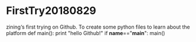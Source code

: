 # FirstTry20180829
zining‘s first trying on Github. To create  some python files to learn about the platform
def main():
  print "hello Github!"
if __name__=="__main__":
  main()
